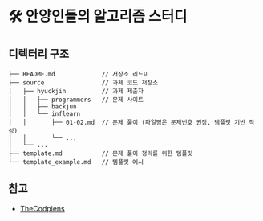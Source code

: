# 🛠 안양인들의 알고리즘 스터디
## 디렉터리 구조
```
├── README.md             // 저장소 리드미
├── source                // 과제 코드 저장소
│   ├── hyuckjin          // 과제 제출자
│   │   ├── programmers   // 문제 사이트
│   │   ├── backjun       
│   │   └── inflearn      
│   │       ├── 01-02.md  // 문제 풀이 (파일명은 문제번호 권장, 템플릿 기반 작성)
│   │       └── ...
│   └── ...
├── template.md           // 문제 풀이 정리를 위한 템플릿
└── template_example.md   // 템플릿 예시
```

## 참고
- [TheCodpiens](https://github.com/TheCopiens/algorithm-study)

